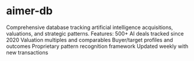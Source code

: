# aimer-db
Comprehensive database tracking artificial intelligence acquisitions, valuations, and strategic patterns. Features:  500+ AI deals tracked since 2020 Valuation multiples and comparables Buyer/target profiles and outcomes Proprietary pattern recognition framework Updated weekly with new transactions
